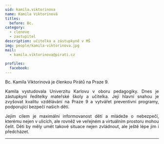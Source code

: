 ```yaml
---
uid: kamila.viktorinova
name: Kamila Viktorinová
titles:
  before: Bc.
category:
  - clenove
  - zastupitel
description: učitelka a zástupkyně v MŠ
img: people/kamila-viktorinova.jpg
mail:
  - kamila.viktorinova@pirati.cz
 
profiles:
  facebook: 
---
```

<p style='text-align: justify;'>Bc. Kamila Viktorinová je členkou Pirátů na Praze 9.
</p><p style='text-align: justify;'>
Kamila vystudovala Univerzitu Karlovu v oboru pedagogiky. Dnes je zástupkyní ředitelky mateřské školy a učitelka. Její hlavní snahou je zvyšovat kvalitu vzdělávání na Praze 9 a vytvářet preventivní programy, podporující bezpečí našich dětí.
</p><p style='text-align: justify;'>
Jejím cílem je maximální informovanost dětí a mládeže o nebezpečí, kterému nejen v ulicích, ale rovněž ve veřejném a virtuálním prostoru mohou čelit. Děti by měly umět takové situace nejen zvládnout, ale ještě lépe jim i předcházet.</p>

---